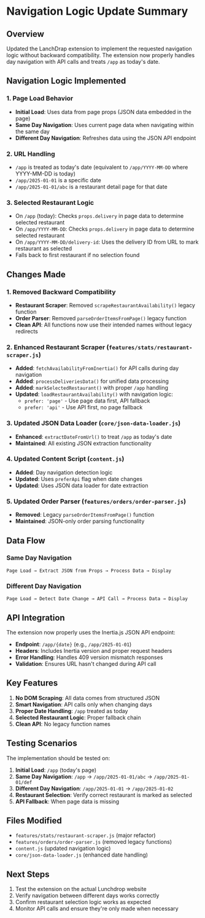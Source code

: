 # Navigation Logic Update Summary

## Overview
Updated the LanchDrap extension to implement the requested navigation logic without backward compatibility. The extension now properly handles day navigation with API calls and treats `/app` as today's date.

## Navigation Logic Implemented

### 1. Page Load Behavior
- **Initial Load**: Uses data from page props (JSON data embedded in the page)
- **Same Day Navigation**: Uses current page data when navigating within the same day
- **Different Day Navigation**: Refreshes data using the JSON API endpoint

### 2. URL Handling
- `/app` is treated as today's date (equivalent to `/app/YYYY-MM-DD` where YYYY-MM-DD is today)
- `/app/2025-01-01` is a specific date
- `/app/2025-01-01/abc` is a restaurant detail page for that date

### 3. Selected Restaurant Logic
- On `/app` (today): Checks `props.delivery` in page data to determine selected restaurant
- On `/app/YYYY-MM-DD`: Checks `props.delivery` in page data to determine selected restaurant
- On `/app/YYYY-MM-DD/delivery-id`: Uses the delivery ID from URL to mark restaurant as selected
- Falls back to first restaurant if no selection found

## Changes Made

### 1. Removed Backward Compatibility
- **Restaurant Scraper**: Removed `scrapeRestaurantAvailability()` legacy function
- **Order Parser**: Removed `parseOrderItemsFromPage()` legacy function
- **Clean API**: All functions now use their intended names without legacy redirects

### 2. Enhanced Restaurant Scraper (`features/stats/restaurant-scraper.js`)
- **Added**: `fetchAvailabilityFromInertia()` for API calls during day navigation
- **Added**: `processDeliveriesData()` for unified data processing
- **Added**: `markSelectedRestaurant()` with proper `/app` handling
- **Updated**: `loadRestaurantAvailability()` with navigation logic:
  - `prefer: 'page'` - Use page data first, API fallback
  - `prefer: 'api'` - Use API first, no page fallback

### 3. Updated JSON Data Loader (`core/json-data-loader.js`)
- **Enhanced**: `extractDateFromUrl()` to treat `/app` as today's date
- **Maintained**: All existing JSON extraction functionality

### 4. Updated Content Script (`content.js`)
- **Added**: Day navigation detection logic
- **Updated**: Uses `preferApi` flag when date changes
- **Updated**: Uses JSON data loader for date extraction

### 5. Updated Order Parser (`features/orders/order-parser.js`)
- **Removed**: Legacy `parseOrderItemsFromPage()` function
- **Maintained**: JSON-only order parsing functionality

## Data Flow

### Same Day Navigation
```
Page Load → Extract JSON from Props → Process Data → Display
```

### Different Day Navigation
```
Page Load → Detect Date Change → API Call → Process Data → Display
```

## API Integration

The extension now properly uses the Inertia.js JSON API endpoint:
- **Endpoint**: `/app/{date}` (e.g., `/app/2025-01-01`)
- **Headers**: Includes Inertia version and proper request headers
- **Error Handling**: Handles 409 version mismatch responses
- **Validation**: Ensures URL hasn't changed during API call

## Key Features

1. **No DOM Scraping**: All data comes from structured JSON
2. **Smart Navigation**: API calls only when changing days
3. **Proper Date Handling**: `/app` treated as today
4. **Selected Restaurant Logic**: Proper fallback chain
5. **Clean API**: No legacy function names

## Testing Scenarios

The implementation should be tested on:
1. **Initial Load**: `/app` (today's page)
2. **Same Day Navigation**: `/app` → `/app/2025-01-01/abc` → `/app/2025-01-01/def`
3. **Different Day Navigation**: `/app/2025-01-01` → `/app/2025-01-02`
4. **Restaurant Selection**: Verify correct restaurant is marked as selected
5. **API Fallback**: When page data is missing

## Files Modified

- `features/stats/restaurant-scraper.js` (major refactor)
- `features/orders/order-parser.js` (removed legacy functions)
- `content.js` (updated navigation logic)
- `core/json-data-loader.js` (enhanced date handling)

## Next Steps

1. Test the extension on the actual Lunchdrop website
2. Verify navigation between different days works correctly
3. Confirm restaurant selection logic works as expected
4. Monitor API calls and ensure they're only made when necessary
